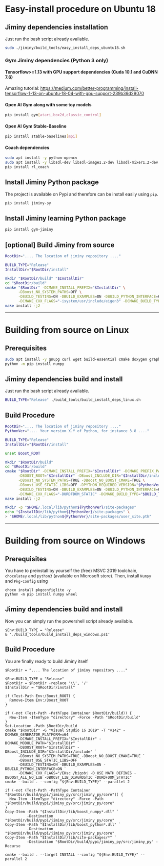 # Easy-install procedure on Ubuntu 18

## Jiminy dependencies installation

Just run the bash script already available.

```bash
sudo ./jiminy/build_tools/easy_install_deps_ubuntu18.sh
```

### Gym Jiminy dependencies (Python 3 only)

#### Tensorflow>=1.13 with GPU support dependencies (Cuda 10.1 and CuDNN 7.6)

Amazing tutorial: <https://medium.com/better-programming/install-tensorflow-1-13-on-ubuntu-18-04-with-gpu-support-239b36d29070>

#### Open AI Gym along with some toy models

```bash
pip install gym[atari,box2d,classic_control]
```

#### Open AI Gym Stable-Baseline

```bash
pip install stable-baselines[mpi]
```

#### Coach dependencies

```bash
sudo apt install -y python-opencv
sudo apt install -y libsdl-dev libsdl-image1.2-dev libsdl-mixer1.2-dev libsdl-ttf2.0-dev libsmpeg-dev libportmidi-dev libavformat-dev libswscale-dev libjpeg-dev  libtiff-dev libsdl1.2-dev libnotify-dev freeglut3 freeglut3-dev libsm-dev libgtk2.0-dev libgtk-3-dev libwebkitgtk-dev libgtk-3-dev libwebkitgtk-3.0-dev libgstreamer-plugins-base1.0-dev
pip install rl_coach
```

## Install Jiminy Python package

The project is available on Pypi and therefore can be install easily using `pip`.
```bash
pip install jiminy-py
```

## Install Jiminy learning Python package

```bash
pip install gym-jiminy
```

## [optional] Build Jiminy from source

```bash
RootDir=".... The location of jiminy repository ...."

BUILD_TYPE="Release"
InstallDir="$RootDir/install"

mkdir "$RootDir/build" "$InstallDir"
cd "$RootDir/build"
cmake "$RootDir" -DCMAKE_INSTALL_PREFIX="$InstallDir" \
      -DBoost_NO_SYSTEM_PATHS=OFF \
      -DBUILD_TESTING=ON -DBUILD_EXAMPLES=ON -DBUILD_PYTHON_INTERFACE=ON \
      -DCMAKE_CXX_FLAGS="-isystem/usr/include/eigen3" -DCMAKE_BUILD_TYPE="$BUILD_TYPE"
make install -j2
```

___


# Building from source on Linux

## Prerequisites

```bash
sudo apt install -y gnupg curl wget build-essential cmake doxygen graphviz
python -m pip install numpy
```

## Jiminy dependencies build and install

Just run the bash script already available.

```bash
BUILD_TYPE="Release" ./build_tools/build_install_deps_linux.sh
```

## Build Procedure

```bash
RootDir=".... The location of jiminy repository ...."
PythonVer=".... Your version X.Y of Python, for instance 3.8 ...."

BUILD_TYPE="Release"
InstallDir="$RootDir/install"

unset Boost_ROOT

mkdir "$RootDir/build"
cd "$RootDir/build"
cmake "$RootDir" -DCMAKE_INSTALL_PREFIX="$InstallDir" -DCMAKE_PREFIX_PATH="$InstallDir" \
      -DBOOST_ROOT="$InstallDir" -DBoost_INCLUDE_DIR="$InstallDir/include" \
      -DBoost_NO_SYSTEM_PATHS=TRUE -DBoost_NO_BOOST_CMAKE=TRUE \
      -DBoost_USE_STATIC_LIBS=OFF -DPYTHON_REQUIRED_VERSION="$PythonVer" \
      -DBUILD_TESTING=ON -DBUILD_EXAMPLES=ON -DBUILD_PYTHON_INTERFACE=ON \
      -DCMAKE_CXX_FLAGS="-DURDFDOM_STATIC" -DCMAKE_BUILD_TYPE="$BUILD_TYPE"
make install -j2

mkdir -p "$HOME/.local/lib/python${PythonVer}/site-packages"
echo "$InstallDir/lib/python${PythonVer}/site-packages" \
> "$HOME/.local/lib/python${PythonVer}/site-packages/user_site.pth"
```

___


# Building from source on Windows

## Prerequisites

You have to preinstall by yourself the (free) MSVC 2019 toolchain, `chocolatey` and `python3` (available on Microsoft store). Then, install `Numpy` and `Pkg-Config` using

```pwsh
choco install pkgconfiglite -y
python -m pip install numpy wheel
```

## Jiminy dependencies build and install

Now you can simply run the powershell script already available.

```pwsh
$Env:BUILD_TYPE = "Release"
& './build_tools/build_install_deps_windows.ps1'
```

## Build Procedure

You are finally ready to build Jiminy itself
```pwsh
$RootDir = ".... The location of jiminy repository ...."

$Env:BUILD_TYPE = "Release"
$RootDir = $RootDir -replace '\\', '/'
$InstallDir = "$RootDir/install"

if (Test-Path Env:/Boost_ROOT) {
  Remove-Item Env:/Boost_ROOT
}

if (-not (Test-Path -PathType Container $RootDir/build)) {
  New-Item -ItemType "directory" -Force -Path "$RootDir/build"
}
Set-Location -Path $RootDir/build
cmake "$RootDir" -G "Visual Studio 16 2019" -T "v142" -DCMAKE_GENERATOR_PLATFORM=x64 `
      -DCMAKE_INSTALL_PREFIX="$InstallDir" -DCMAKE_MODULE_PATH="$InstallDir" `
      -DBOOST_ROOT="$InstallDir" -DBoost_INCLUDE_DIR="$InstallDir/include" `
      -DBoost_NO_SYSTEM_PATHS=TRUE -DBoost_NO_BOOST_CMAKE=TRUE `
      -DBoost_USE_STATIC_LIBS=OFF `
      -DBUILD_TESTING=ON -DBUILD_EXAMPLES=ON -DBUILD_PYTHON_INTERFACE=ON `
      -DCMAKE_CXX_FLAGS="/EHsc /bigobj -D_USE_MATH_DEFINES -DBOOST_ALL_NO_LIB -DBOOST_LIB_DIAGNOSTIC -DURDFDOM_STATIC"
cmake --build . --config "${Env:BUILD_TYPE}" --parallel 2

if (-not (Test-Path -PathType Container "$RootDir/build/pypi/jiminy_py/src/jiminy_py/core")) {
  New-Item -ItemType "directory" -Force -Path "$RootDir/build/pypi/jiminy_py/src/jiminy_py/core"
}
Copy-Item -Path "$InstallDir/lib/boost_numpy*.dll" `
          -Destination "$RootDir/build/pypi/jiminy_py/src/jiminy_py/core"
Copy-Item -Path "$InstallDir/lib/boost_python*.dll" `
          -Destination "$RootDir/build/pypi/jiminy_py/src/jiminy_py/core"
Copy-Item -Path "$InstallDir/lib/site-packages/*" `
          -Destination "$RootDir/build/pypi/jiminy_py/src/jiminy_py" -Recurse

cmake --build . --target INSTALL --config "${Env:BUILD_TYPE}" --parallel 2
```
